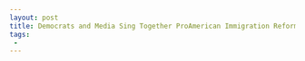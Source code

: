 ```yaml
---
layout: post
title: Democrats and Media Sing Together ProAmerican Immigration Reforms Are Poison Pill
tags:
 -
---
```


